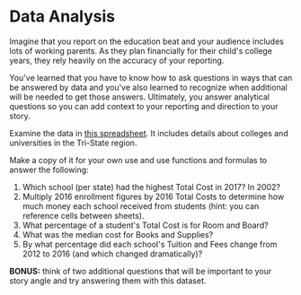 # Data Analysis

Imagine that you report on the education beat and your audience includes lots of working parents. As they plan financially for their child's college years, they rely heavily on the accuracy of your reporting.

You've learned that you have to know how to ask questions in ways that can be answered by data and you've also learned to recognize when additional will be needed to get those answers. Ultimately, you answer analytical questions so you can add context to your reporting and direction to your story.

Examine the data in [this spreadsheet](https://docs.google.com/spreadsheets/d/1X5IXGd1vdzRHjtg18ntcmOTSobp0BnXzgTT8tswfCIU/edit?usp=sharing). It includes details about colleges and universities in the Tri-State region.

Make a copy of it for your own use and use functions and formulas to answer the following:
1. Which school (per state) had the highest Total Cost in 2017? In 2002?
2. Multiply 2016 enrollment figures by 2016 Total Costs to determine how much money each school received from students (hint: you can reference cells between sheets).
3. What percentage of a student's Total Cost is for Room and Board?
4. What was the median cost for Books and Supplies?
5. By what percentage did each school's Tuition and Fees change from 2012 to 2016 (and which changed dramatically)?

__BONUS:__ think of two additional questions that will be important to your story angle and try answering them with this dataset.
